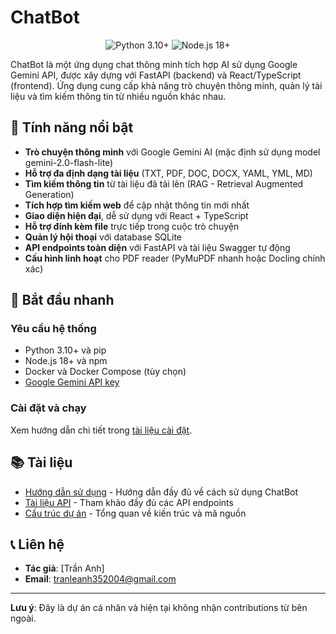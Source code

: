 # ChatBot

<p align="center">
  <img src="https://img.shields.io/badge/Python-3.10+-blue" alt="Python 3.10+">
  <img src="https://img.shields.io/badge/Node.js-18+-green" alt="Node.js 18+">
</p>

ChatBot là một ứng dụng chat thông minh tích hợp AI sử dụng Google Gemini API, được xây dựng với FastAPI (backend) và React/TypeScript (frontend). Ứng dụng cung cấp khả năng trò chuyện thông minh, quản lý tài liệu và tìm kiếm thông tin từ nhiều nguồn khác nhau.

## 🌟 Tính năng nổi bật

- **Trò chuyện thông minh** với Google Gemini AI (mặc định sử dụng model gemini-2.0-flash-lite)
- **Hỗ trợ đa định dạng tài liệu** (TXT, PDF, DOC, DOCX, YAML, YML, MD)
- **Tìm kiếm thông tin** từ tài liệu đã tải lên (RAG - Retrieval Augmented Generation)
- **Tích hợp tìm kiếm web** để cập nhật thông tin mới nhất
- **Giao diện hiện đại**, dễ sử dụng với React + TypeScript
- **Hỗ trợ đính kèm file** trực tiếp trong cuộc trò chuyện
- **Quản lý hội thoại** với database SQLite
- **API endpoints toàn diện** với FastAPI và tài liệu Swagger tự động
- **Cấu hình linh hoạt** cho PDF reader (PyMuPDF nhanh hoặc Docling chính xác)

## 🚀 Bắt đầu nhanh

### Yêu cầu hệ thống

- Python 3.10+ và pip
- Node.js 18+ và npm
- Docker và Docker Compose (tùy chọn)
- [Google Gemini API key](https://makersuite.google.com/app/apikey)

### Cài đặt và chạy

Xem hướng dẫn chi tiết trong [tài liệu cài đặt](docs/getting-started/installation.md).

## 📚 Tài liệu

- [Hướng dẫn sử dụng](docs/guides/USER_GUIDE.md) - Hướng dẫn đầy đủ về cách sử dụng ChatBot
- [Tài liệu API](docs/guides/api/API_REFERENCE.md) - Tham khảo đầy đủ các API endpoints
- [Cấu trúc dự án](docs/PROJECT_STRUCTURE.md) - Tổng quan về kiến trúc và mã nguồn

## 📞 Liên hệ

- **Tác giả**: [Trần Anh]
- **Email**: tranleanh352004@gmail.com

---

**Lưu ý**: Đây là dự án cá nhân và hiện tại không nhận contributions từ bên ngoài.
